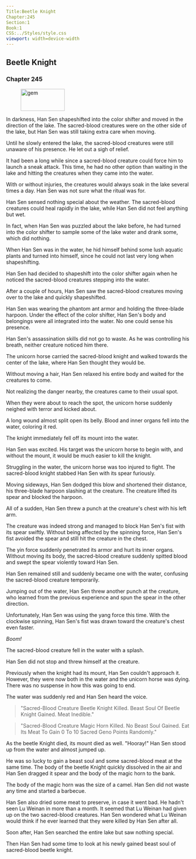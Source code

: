 ```yaml
---
Title:Beetle Knight 
Chapter:245 
Section:1 
Book:1 
CSS:../Styles/style.css 
viewport: width=device-width
---
```

  
## Beetle Knight
### Chapter 245
  
<figure>
	<img src="../Images/gem.gif" alt="gem" id="gem" width="120" height="60" />
</figure>
  

  
In darkness, Han Sen shapeshifted into the color shifter and moved in the direction of the lake. The sacred-blood creatures were on the other side of the lake, but Han Sen was still taking extra care when moving.

Until he slowly entered the lake, the sacred-blood creatures were still unaware of his presence. He let out a sigh of relief.

It had been a long while since a sacred-blood creature could force him to launch a sneak attack. This time, he had no other option than waiting in the lake and hitting the creatures when they came into the water.

With or without injuries, the creatures would always soak in the lake several times a day. Han Sen was not sure what the ritual was for.

Han Sen sensed nothing special about the weather. The sacred-blood creatures could heal rapidly in the lake, while Han Sen did not feel anything but wet.

In fact, when Han Sen was puzzled about the lake before, he had turned into the color shifter to sample some of the lake water and drank some, which did nothing.

When Han Sen was in the water, he hid himself behind some lush aquatic plants and turned into himself, since he could not last very long when shapeshifting.

Han Sen had decided to shapeshift into the color shifter again when he noticed the sacred-blood creatures stepping into the water.

After a couple of hours, Han Sen saw the sacred-blood creatures moving over to the lake and quickly shapeshifted.

Han Sen was wearing the phantom ant armor and holding the three-blade harpoon. Under the effect of the color shifter, Han Sen's body and belongings were all integrated into the water. No one could sense his presence.

Han Sen's assassination skills did not go to waste. As he was controlling his breath, neither creature noticed him there.

The unicorn horse carried the sacred-blood knight and walked towards the center of the lake, where Han Sen thought they would be.

Without moving a hair, Han Sen relaxed his entire body and waited for the creatures to come.

Not realizing the danger nearby, the creatures came to their usual spot.

When they were about to reach the spot, the unicorn horse suddenly neighed with terror and kicked about.

A long wound almost split open its belly. Blood and inner organs fell into the water, coloring it red.

The knight immediately fell off its mount into the water.

Han Sen was excited. His target was the unicorn horse to begin with, and without the mount, it would be much easier to kill the knight.

Struggling in the water, the unicorn horse was too injured to fight. The sacred-blood knight stabbed Han Sen with its spear furiously.

Moving sideways, Han Sen dodged this blow and shortened their distance, his three-blade harpoon slashing at the creature. The creature lifted its spear and blocked the harpoon.

All of a sudden, Han Sen threw a punch at the creature's chest with his left arm.

The creature was indeed strong and managed to block Han Sen's fist with its spear swiftly. Without being affected by the spinning force, Han Sen's fist avoided the spear and still hit the creature in the chest.

The yin force suddenly penetrated its armor and hurt its inner organs. Without moving its body, the sacred-blood creature suddenly spitted blood and swept the spear violently toward Han Sen.

Han Sen remained still and suddenly became one with the water, confusing the sacred-blood creature temporarily.

Jumping out of the water, Han Sen threw another punch at the creature, who learned from the previous experience and spun the spear in the other direction.

Unfortunately, Han Sen was using the yang force this time. With the clockwise spinning, Han Sen's fist was drawn toward the creature's chest even faster.

*Boom!*

The sacred-blood creature fell in the water with a splash.

Han Sen did not stop and threw himself at the creature.

Previously when the knight had its mount, Han Sen couldn't approach it. However, they were now both in the water and the unicorn horse was dying. There was no suspense in how this was going to end.

The water was suddenly red and Han Sen heard the voice.

> "Sacred-Blood Creature Beetle Knight Killed. Beast Soul Of Beetle Knight Gained. Meat Inedible."

> "Sacred-Blood Creature Magic Horn Killed. No Beast Soul Gained. Eat Its Meat To Gain 0 To 10 Sacred Geno Points Randomly."

As the beetle Knight died, its mount died as well. "Hooray!" Han Sen stood up from the water and almost jumped up.

He was so lucky to gain a beast soul and some sacred-blood meat at the same time. The body of the beetle Knight quickly dissolved in the air and Han Sen dragged it spear and the body of the magic horn to the bank.

The body of the magic horn was the size of a camel. Han Sen did not waste any time and started a barbecue.

Han Sen also dried some meat to preserve, in case it went bad. He hadn't seen Lu Weinan in more than a month. It seemed that Lu Weinan had given up on the two sacred-blood creatures. Han Sen wondered what Lu Weinan would think if he ever learned that they were killed by Han Sen after all.

Soon after, Han Sen searched the entire lake but saw nothing special.

Then Han Sen had some time to look at his newly gained beast soul of sacred-blood beetle knight.